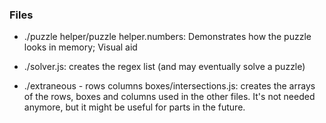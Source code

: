 ### Files
- ./puzzle helper/puzzle helper.numbers: Demonstrates how the puzzle looks in memory; Visual aid
- ./solver.js: creates the regex list (and may eventually solve a puzzle)

- ./extraneous - rows columns boxes/intersections.js: creates the arrays of the rows, boxes and columns used in the other files. It's not needed anymore, but it might be useful for parts in the future.